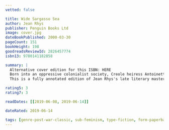 ```yaml
---
vetted: false

title: Wide Sargasso Sea
author: Jean Rhys
publisher: Penguin Books Ltd
image: cover.jpg
dateBookPublished: 2000-03-30
pageCount: 151
bookHeight: 198
goodreadsReviewId: 2826457774
isbn13: 9780141182858

summary: |
  Alternative cover edition for this ISBN: HERE
  Born into an oppressive colonialist society, Creole heiress Antoinette Cosway meets a young Englishman who is drawn to her innocent sensuality and beauty. After their marriage, disturbing rumours begin to circulate, poisoning her husband against her. Caught between his demands and her own precarious sense of belonging, Antoinette is driven towards madness.
  This is a fully annotated edition of Jean Rhys's late literary masterpiece, which was inspired by Charlotte Brontë's Jane Eyre, and is set in the lush, beguiling landscape of Jamaica in the 1830s.

rating5: 3
rating7: 3

readDates: [[2019-06-08, 2019-06-14]]

dateRated: 2019-06-14

tags: [genre-post-war-classic, sub-feminism, type-fiction, form-paperback, sub-mental-illness, genre-romance, genre-historical-fiction]
---
```

